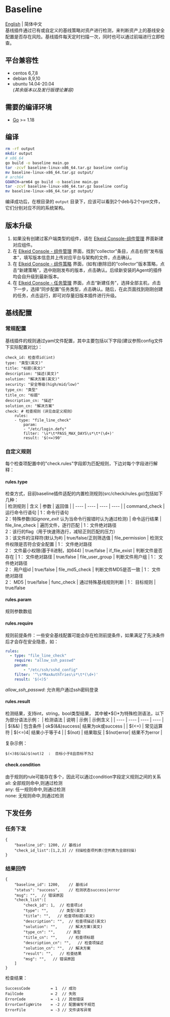 # Baseline

[English](README.md) | 简体中文  
基线插件通过已有或自定义的基线策略对资产进行检测，来判断资产上的基线安全配置是否存在风险。基线插件每天定时扫描一次，同时也可以通过前端进行立即检查。
## 平台兼容性
- centos 6,7,8  
- debian 8,9,10  
- ubuntu 14.04-20.04  
*(其余版本以及发行版理论兼容)*

## 需要的编译环境
* [Go](https://go.dev/) >= 1.18

## 编译
```bash
rm -rf output
mkdir output
# x86_64
go build -o baseline main.go
tar -zcvf baseline-linux-x86_64.tar.gz baseline config
mv baseline-linux-x86_64.tar.gz output/
# arch64
GOARCH=arm64 go build -o baseline main.go
tar -zcvf baseline-linux-x86_64.tar.gz baseline config
mv baseline-linux-x86_64.tar.gz output/
```
编译成功后，在根目录的 `output` 目录下，应该可以看到2个deb与2个rpm文件，它们分别对应不同的系统架构。

## 版本升级
1. 如果没有创建过客户端类型的组件，请在 [Elkeid Console-组件管理](../../server/docs/console_tutorial/Elkeid_Console_manual.md#组件管理) 界面新建对应组件。
2. 在 [Elkeid Console - 组件管理](../../server/docs/console_tutorial/Elkeid_Console_manual.md#组件管理) 界面，找到“collector”条目，点击右侧“发布版本”，填写版本信息并上传对应平台与架构的文件，点击确认。
3. 在 [Elkeid Console - 组件策略](../../server/docs/console_tutorial/Elkeid_Console_manual.md#组件策略) 界面，(如有)删除旧的“collector”版本策略，点击“新建策略”，选中刚刚发布的版本，点击确认。后续新安装的Agent的插件均会自升级到最新版本。
4. 在 [Elkeid Console - 任务管理](../../server/docs/console_tutorial/Elkeid_Console_manual.md#任务管理) 界面，点击“新建任务”，选择全部主机，点击下一步，选择“同步配置”任务类型，点击确认。随后，在此页面找到刚刚创建的任务，点击运行，即可对存量旧版本插件进行升级。

## 基线配置
### 常规配置
基线插件的规则通过yaml文件配置，其中主要包括以下字段(建议参照config文件下实际配置对比)：
```
check_id: 检查项id(int)
type: "类型(英文)"
title: "标题(英文)"
description: "描述(英文)"
solution: "解决方案(英文)"
security: "安全等级(high/mid/low)"
type_cn: "类型"
title_cn: "标题"
description_cn: "描述"
solution_cn: "解决方案"
check: # 检查规则（详见自定义规则）
    rules:
    - type: "file_line_check"
        param:
        - "/etc/login.defs"
        filter: '\s*\t*PASS_MAX_DAYS\s*\t*(\d+)'
        result: '$(<=)90'
```
### 自定义规则
每个检查项配置中的"check.rules"字段即为匹配规则，下边对每个字段进行解释：
#### rules.type
检查方式，目前baseline插件适配的内置检测规则(src/check/rules.go)包括如下几种：  
| 检测规则 | 含义 | 参数 | 返回值 |
|  ----  | ----  |  ----  | ----  |
| command_check  | 运行命令行语句 | 1：命令行语句<br>2：特殊参数(如*ignore_exit* 认为当命令行报错时认为通过检测) | 命令运行结果
| file_line_check  | 遍历文件，逐行匹配 | 1：文件绝对路径<br>2：该行的flag（用于快速筛选行，减轻正则匹配的压力）<br>3：该文件的注释符(默认为#) | true/false/正则筛选值
| file_permission  | 检测文件权限是否符合安全配置 | 1： 文件绝对路径<br>2： 文件最小权限(基于8进制，如644) | true/false
| if_flie_exist  | 判断文件是否存在 | 1： 文件绝对路径 | true/false
| file_user_group  | 判断文件用户组 | 1： 文件绝对路径<br>2： 用户组id | true/false
| file_md5_check  | 判断文件MD5是否一致 | 1： 文件绝对路径<br>2： MD5 | true/false
| func_check  | 通过特殊基线规则判断 | 1： 目标规则 | true/false
#### rules.param
规则参数数组
#### rules.require
规则前提条件：一些安全基线配置可能会存在检测前提条件，如果满足了先决条件后才会存在安全隐患，如：
```yaml
rules:
  - type: "file_line_check"
    require: "allow_ssh_passwd"
    param:
        - "/etc/ssh/sshd_config"
    filter: '^\s*MaxAuthTries\s*\t*(\d+)'
    result: '$(<)5'
```
*allow_ssh_passwd*: 允许用户通过ssh密码登录
#### rules.result
检测结果，支持int，string，bool类型结果，
其中被*$()*为特殊检测语法，以下为部分语法示例：
|  检测语法 | 说明 | 示例 | 示例含义 |
|  ----  | ----  |  ----  |  ----  |
| $(&&) | 包含条件 | ok$(&&)success| 结果为ok或success |
| $(<=) | 常见运算符 | $(<=)4| 结果小于等于4 |
| $(not) | 结果取反 | $(not)error| 结果不为error |

复杂示例：
```
$(<)8$(&&)$(not)2  :  目标小于8且目标不为2
```
#### check.condition
由于规则的rule可能存在多个，因此可以通过condition字段定义规则之间的关系  
all: 全部规则命中,则通过检测  
any: 任一规则命中,则通过检测  
none: 无规则命中,则通过检测  
## 下发任务
### 任务下发
```
{
    "baseline_id": 1200, // 基线id
    "check_id_list":[1,2,3] // 扫描检查项列表(空列表为全部扫描)
}
```

### 结果回传
```
{
    "baseline_id": 1200,    // 基线id
    "status": "success",    // 检测状态success|error
    "msg": "",  // 错误原因
    "check_list":[
        "check_id": 1,  // 检查项id
        "type": "",     // 类型(英文)
        "title": "",   // 检查项标题(英文)
        "description": "",  // 检查项描述(英文)
        "solution": "",     // 解决方案(英文)
        "type_cn": "",     // 类型
        "title_cn": "",     // 检查项标题
        "description_cn": "",   // 检查项描述
        "solution_cn": "",  // 解决方案
        "result": "",   // 检查结果
        "msg": "",   // 错误原因
    ]
}
```

检查结果：
```
SuccessCode 		= 1  // 成功
FailCode 			= 2  // 失败
ErrorCode 			= -1 // 其他错误
ErrorConfigWrite	= -2 // 配置编写不规范
ErrorFile			= -3 // 文件读写异常
```